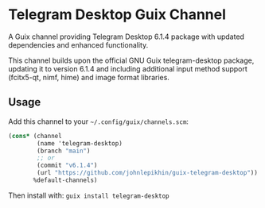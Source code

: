 # Telegram Desktop Guix Channel

A Guix channel providing Telegram Desktop 6.1.4 package with updated dependencies and enhanced functionality.

This channel builds upon the official GNU Guix telegram-desktop package, updating it to version 6.1.4 and including
additional input method support (fcitx5-qt, nimf, hime) and image format libraries.

## Usage

Add this channel to your `~/.config/guix/channels.scm`:

```scheme
(cons* (channel
        (name 'telegram-desktop)
        (branch "main")
        ;; or
        (commit "v6.1.4")
        (url "https://github.com/johnlepikhin/guix-telegram-desktop"))
       %default-channels)
```

Then install with: `guix install telegram-desktop`
